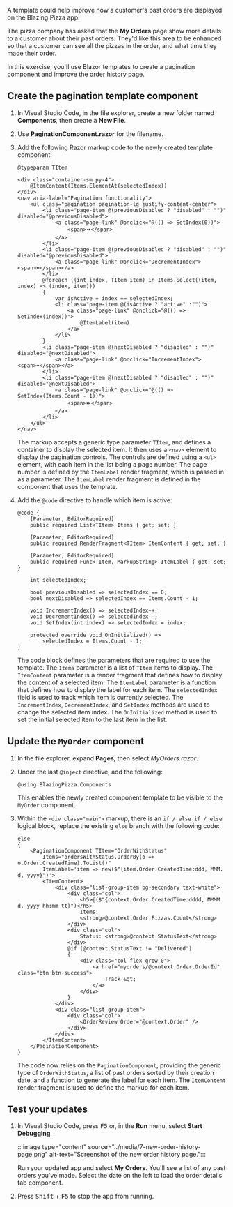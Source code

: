 A template could help improve how a customer's past orders are displayed on the Blazing Pizza app.

The pizza company has asked that the **My Orders** page show more details to a customer about their past orders. They'd like this area to be enhanced so that a customer can see all the pizzas in the order, and what time they made their order.

In this exercise, you'll use Blazor templates to create a pagination component and improve the order history page.

## Create the pagination template component

1. In Visual Studio Code, in the file explorer, create a new folder named **Components**, then create a **New File**.
1. Use **PaginationComponent.razor** for the filename.
1. Add the following Razor markup code to the newly created template component:

    ```razor
    @typeparam TItem
    
    <div class="container-sm py-4">
        @ItemContent(Items.ElementAt(selectedIndex))
    </div>
    <nav aria-label="Pagination functionality">
        <ul class="pagination pagination-lg justify-content-center">
            <li class="page-item @(previousDisabled ? "disabled" : "")" disabled="@previousDisabled">
                <a class="page-link" @onclick="@(() => SetIndex(0))">
                    <span>⏪</span>
                </a>
            </li>
            <li class="page-item @(previousDisabled ? "disabled" : "")" disabled="@previousDisabled">
                <a class="page-link" @onclick="DecrementIndex"><span>⬅️</span></a>
            </li>
            @foreach ((int index, TItem item) in Items.Select((item, index) => (index, item)))
            {
                var isActive = index == selectedIndex;
                <li class="page-item @(isActive ? "active" :"")">
                    <a class="page-link" @onclick="@(() => SetIndex(index))">
                        @ItemLabel(item)
                    </a>
                </li>
            }
            <li class="page-item @(nextDisabled ? "disabled" : "")" disabled="@nextDisabled">
                <a class="page-link" @onclick="IncrementIndex"><span>➡️</span></a>
            </li>
            <li class="page-item @(nextDisabled ? "disabled" : "")" disabled="@nextDisabled">
                <a class="page-link" @onclick="@(() => SetIndex(Items.Count - 1))">
                    <span>⏩</span>
                </a>
            </li>
        </ul>
    </nav>
    ```

    The markup accepts a generic type parameter `TItem`, and defines a container to display the selected item. It then uses a `<nav>` element to display the pagination controls. The controls are defined using a `<ul>` element, with each item in the list being a page number. The page number is defined by the `ItemLabel` render fragment, which is passed in as a parameter. The `ItemLabel` render fragment is defined in the component that uses the template.

1. Add the `@code` directive to handle which item is active:

    ```razor
    @code {
        [Parameter, EditorRequired]
        public required List<TItem> Items { get; set; }
    
        [Parameter, EditorRequired]
        public required RenderFragment<TItem> ItemContent { get; set; }
    
        [Parameter, EditorRequired]
        public required Func<TItem, MarkupString> ItemLabel { get; set; }
    
        int selectedIndex;
    
        bool previousDisabled => selectedIndex == 0;
        bool nextDisabled => selectedIndex == Items.Count - 1;
    
        void IncrementIndex() => selectedIndex++;
        void DecrementIndex() => selectedIndex--;
        void SetIndex(int index) => selectedIndex = index;
    
        protected override void OnInitialized() =>
            selectedIndex = Items.Count - 1;
    }
    ```

    The code block defines the parameters that are required to use the template. The `Items` parameter is a list of `TItem` items to display. The `ItemContent` parameter is a render fragment that defines how to display the content of a selected item. The `ItemLabel` parameter is a function that defines how to display the label for each item. The `selectedIndex` field is used to track which item is currently selected. The `IncrementIndex`, `DecrementIndex`, and `SetIndex` methods are used to change the selected item index. The `OnInitialized` method is used to set the initial selected item to the last item in the list.

## Update the `MyOrder` component

1. In the file explorer, expand **Pages**, then select *MyOrders.razor*.
1. Under the last `@inject` directive, add the following:

    ```razor
    @using BlazingPizza.Components
    ```

    This enables the newly created component template to be visible to the `MyOrder` component.

1. Within the `<div class="main">` markup, there is an `if / else if / else` logical block, replace the existing `else` branch with the following code:

    ```razor
    else
    {
        <PaginationComponent TItem="OrderWithStatus"
            Items="ordersWithStatus.OrderBy(o => o.Order.CreatedTime).ToList()"
            ItemLabel='item => new($"{item.Order.CreatedTime:ddd, MMM. d, yyyy}")'>
            <ItemContent>
                <div class="list-group-item bg-secondary text-white">
                    <div class="col">
                        <h5>@($"{context.Order.CreatedTime:dddd, MMMM d, yyyy hh:mm tt}")</h5>
                        Items:
                        <strong>@context.Order.Pizzas.Count</strong>
                    </div>
                    <div class="col">
                        Status: <strong>@context.StatusText</strong>
                    </div>
                    @if (@context.StatusText != "Delivered")
                    {
                        <div class="col flex-grow-0">
                            <a href="myorders/@context.Order.OrderId" class="btn btn-success">
                                Track &gt;
                            </a>
                        </div>
                    }
                </div>
                <div class="list-group-item">
                    <div class="col">
                        <OrderReview Order="@context.Order" />
                    </div>
                </div>
            </ItemContent>
        </PaginationComponent>
    }
    ```

    The code now relies on the `PaginationComponent`, providing the generic type of `OrderWithStatus`, a list of past orders sorted by their creation date, and a function to generate the label for each item. The `ItemContent` render fragment is used to define the markup for each item.

## Test your updates

1. In Visual Studio Code, press <kbd>F5</kbd> or, in the **Run** menu, select **Start Debugging**.

    :::image type="content" source="../media/7-new-order-history-page.png" alt-text="Screenshot of the new order history page.":::

    Run your updated app and select **My Orders**. You'll see a list of any past orders you've made. Select the date on the left to load the order details tab component.

1. Press <kbd>Shift</kbd> + <kbd>F5</kbd> to stop the app from running.
